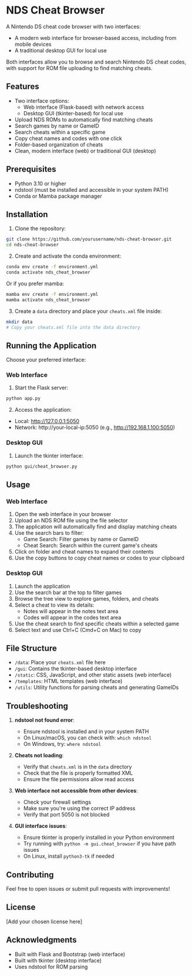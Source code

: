 # NDS Cheat Browser

A Nintendo DS cheat code browser with two interfaces:
- A modern web interface for browser-based access, including from mobile devices
- A traditional desktop GUI for local use

Both interfaces allow you to browse and search Nintendo DS cheat codes, with support for ROM file uploading to find matching cheats.

## Features

- Two interface options:
  - Web interface (Flask-based) with network access
  - Desktop GUI (tkinter-based) for local use
- Upload NDS ROMs to automatically find matching cheats
- Search games by name or GameID
- Search cheats within a specific game
- Copy cheat names and codes with one click
- Folder-based organization of cheats
- Clean, modern interface (web) or traditional GUI (desktop)

## Prerequisites

- Python 3.10 or higher
- ndstool (must be installed and accessible in your system PATH)
- Conda or Mamba package manager

## Installation

1. Clone the repository:
```bash
git clone https://github.com/yourusername/nds-cheat-browser.git
cd nds-cheat-browser
```

2. Create and activate the conda environment:
```bash
conda env create -f environment.yml
conda activate nds_cheat_browser
```
Or if you prefer mamba:
```bash
mamba env create -f environment.yml
mamba activate nds_cheat_browser
```

3. Create a `data` directory and place your `cheats.xml` file inside:
```bash
mkdir data
# Copy your cheats.xml file into the data directory
```

## Running the Application

Choose your preferred interface:

### Web Interface
1. Start the Flask server:
```bash
python app.py
```

2. Access the application:
- Local: http://127.0.0.1:5050
- Network: http://your-local-ip:5050 (e.g., http://192.168.1.100:5050)

### Desktop GUI
1. Launch the tkinter interface:
```bash
python gui/cheat_browser.py
```

## Usage

### Web Interface
1. Open the web interface in your browser
2. Upload an NDS ROM file using the file selector
3. The application will automatically find and display matching cheats
4. Use the search bars to filter:
   - Game Search: Filter games by name or GameID
   - Cheat Search: Search within the current game's cheats
5. Click on folder and cheat names to expand their contents
6. Use the copy buttons to copy cheat names or codes to your clipboard

### Desktop GUI
1. Launch the application
2. Use the search bar at the top to filter games
3. Browse the tree view to explore games, folders, and cheats
4. Select a cheat to view its details:
   - Notes will appear in the notes text area
   - Codes will appear in the codes text area
5. Use the cheat search to find specific cheats within a selected game
6. Select text and use Ctrl+C (Cmd+C on Mac) to copy

## File Structure

- `/data`: Place your `cheats.xml` file here
- `/gui`: Contains the tkinter-based desktop interface
- `/static`: CSS, JavaScript, and other static assets (web interface)
- `/templates`: HTML templates (web interface)
- `/utils`: Utility functions for parsing cheats and generating GameIDs

## Troubleshooting

1. **ndstool not found error**:
   - Ensure ndstool is installed and in your system PATH
   - On Linux/macOS, you can check with: `which ndstool`
   - On Windows, try: `where ndstool`

2. **Cheats not loading**:
   - Verify that `cheats.xml` is in the `data` directory
   - Check that the file is properly formatted XML
   - Ensure the file permissions allow read access

3. **Web interface not accessible from other devices**:
   - Check your firewall settings
   - Make sure you're using the correct IP address
   - Verify that port 5050 is not blocked

4. **GUI interface issues**:
   - Ensure tkinter is properly installed in your Python environment
   - Try running with `python -m gui.cheat_browser` if you have path issues
   - On Linux, install `python3-tk` if needed

## Contributing

Feel free to open issues or submit pull requests with improvements!

## License

[Add your chosen license here]

## Acknowledgments

- Built with Flask and Bootstrap (web interface)
- Built with tkinter (desktop interface)
- Uses ndstool for ROM parsing
